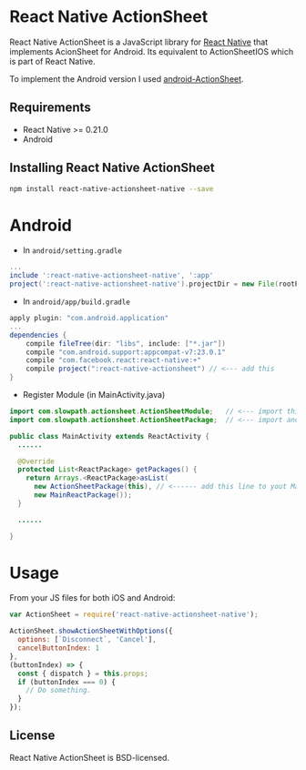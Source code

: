# React Native ActionSheet
React Native ActionSheet is a JavaScript library for [React Native](https://facebook.github.io/react-native/) that implements AcionSheet for Android. Its equivalent to ActionSheetIOS which is part of React Native.

To implement the Android version I used [android-ActionSheet](https://github.com/baoyongzhang/android-ActionSheet).

## Requirements
* React Native >= 0.21.0
* Android

## Installing React Native ActionSheet
```bash
npm install react-native-actionsheet-native --save
```

# Android
* In `android/setting.gradle`

```gradle
...
include ':react-native-actionsheet-native', ':app'
project(':react-native-actionsheet-native').projectDir = new File(rootProject.projectDir, '../node_modules/react-native-actionsheet-native/android')
```

* In `android/app/build.gradle`

```gradle
apply plugin: "com.android.application"
...
dependencies {
    compile fileTree(dir: "libs", include: ["*.jar"])
    compile "com.android.support:appcompat-v7:23.0.1"
    compile "com.facebook.react:react-native:+"
    compile project(":react-native-actionsheet") // <--- add this
}
```

* Register Module (in MainActivity.java)

```java
import com.slowpath.actionsheet.ActionSheetModule;   // <--- import this
import com.slowpath.actionsheet.ActionSheetPackage;  // <--- import and this

public class MainActivity extends ReactActivity {
  ......

  @Override
  protected List<ReactPackage> getPackages() {
    return Arrays.<ReactPackage>asList(
      new ActionSheetPackage(this), // <------ add this line to yout MainActivity class
      new MainReactPackage());
  }

  ......

}
```

# Usage

From your JS files for both iOS and Android:

```js
var ActionSheet = require('react-native-actionsheet-native');

ActionSheet.showActionSheetWithOptions({
  options: [`Disconnect`, 'Cancel'],
  cancelButtonIndex: 1
},
(buttonIndex) => {
  const { dispatch } = this.props;
  if (buttonIndex === 0) {
    // Do something.
  }
});

```

## License
React Native ActionSheet is BSD-licensed.
